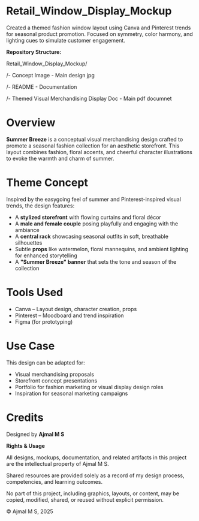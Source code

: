 # Retail_Window_Display_Mockup

Created a themed fashion window layout using Canva and Pinterest trends for seasonal product promotion. Focused on symmetry, color harmony, and lighting cues to simulate customer engagement.

**Repository Structure:**

Retail_Window_Display_Mockup/

/- Concept Image                           - Main design jpg 

/- README                                  - Documentation

/- Themed Visual Merchandising Display Doc - Main pdf documnet

# Overview
**Summer Breeze** is a conceptual visual merchandising design crafted to promote a seasonal fashion collection for an aesthetic storefront. This layout combines fashion, floral accents, and cheerful character illustrations to evoke the warmth and charm of summer.

# Theme Concept
Inspired by the easygoing feel of summer and Pinterest-inspired visual trends, the design features:

- A **stylized storefront** with flowing curtains and floral décor  
- A **male and female couple** posing playfully and engaging with the ambiance  
- A **central rack** showcasing seasonal outfits in soft, breathable silhouettes  
- Subtle **props** like watermelon, floral mannequins, and ambient lighting for enhanced storytelling  
- A **"Summer Breeze" banner** that sets the tone and season of the collection

# Tools Used
- Canva – Layout design, character creation, props  
- Pinterest – Moodboard and trend inspiration  
- Figma (for prototyping)  

# Use Case
This design can be adapted for:
- Visual merchandising proposals  
- Storefront concept presentations  
- Portfolio for fashion marketing or visual display design roles  
- Inspiration for seasonal marketing campaigns

# Credits
Designed by **Ajmal M S**  

**Rights & Usage**

All designs, mockups, documentation, and related artifacts in this project are the intellectual property of Ajmal M S.

Shared resources are provided solely as a record of my design process, competencies, and learning outcomes.

No part of this project, including graphics, layouts, or content, may be copied, modified, shared, or reused without explicit permission.

© Ajmal M S, 2025
